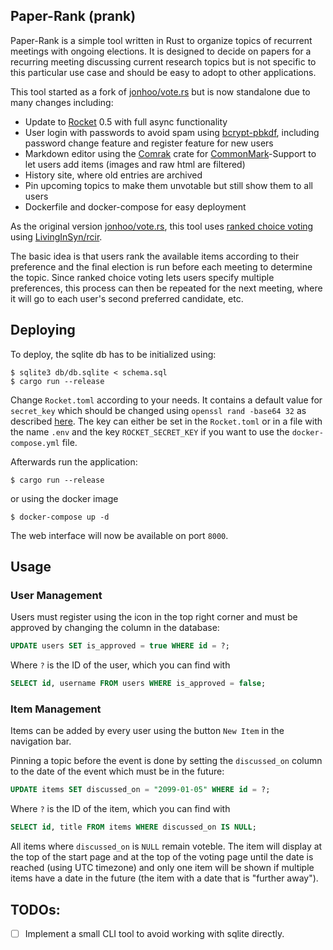 ## Paper-Rank (prank)

Paper-Rank is a simple tool written in Rust to organize topics of recurrent meetings with
ongoing elections. It is designed to decide on papers for a recurring meeting
discussing current research topics but is not specific to this particular use
case and should be easy to adopt to other applications.

This tool started as a fork of
[jonhoo/vote.rs](https://github.com/jonhoo/vote.rs) but is now standalone due to many changes including:
* Update to [Rocket](https://rocket.rs/) 0.5 with full async functionality
* User login with passwords to avoid spam using [bcrypt-pbkdf](https://crates.io/crates/bcrypt-pbkdf), including password change feature and register feature for new users
* Markdown editor using the [Comrak](https://github.com/kivikakk/comrak) crate for [CommonMark](https://commonmark.org)-Support to let users add items (images and raw html are filtered)
* History site, where old entries are archived
* Pin upcoming topics to make them unvotable but still show them to all users
* Dockerfile and docker-compose for easy deployment

As the original version [jonhoo/vote.rs](https://github.com/jonhoo/vote.rs),
this tool uses 
[ranked choice voting](https://ballotpedia.org/Ranked-choice_voting_(RCV)) using [LivingInSyn/rcir](https://github.com/LivingInSyn/rcira).

The basic idea is that users rank the available items according to their preference
and the final election is run before each meeting to determine the topic.
Since ranked choice voting lets users specify multiple preferences, this process can
then be repeated for the next meeting, where it will go to each user's second
preferred candidate, etc.

## Deploying
To deploy, the sqlite db has to be initialized using:

```console
$ sqlite3 db/db.sqlite < schema.sql
$ cargo run --release
```

Change `Rocket.toml` according to your needs.
It contains a default value for `secret_key` which should be changed using `openssl rand -base64 32`
as described [here](https://rocket.rs/v0.5-rc/guide/configuration/#secret-key).
The key can either be set in the `Rocket.toml` or in a file with the name `.env` and the key `ROCKET_SECRET_KEY` if you want to use the `docker-compose.yml` file.


Afterwards run the application:
```console
$ cargo run --release
```
or using the docker image
```console
$ docker-compose up -d
```

The web interface will now be available on port `8000`.

## Usage
### User Management
Users must register using the icon in the top right corner and must be approved by changing the column in the database:


```sql
UPDATE users SET is_approved = true WHERE id = ?;
```

Where `?` is the ID of the user, which you can find with

```sql
SELECT id, username FROM users WHERE is_approved = false;
```

### Item Management
Items can be added by every user using the button `New Item` in the navigation bar.

Pinning a topic before the event is done by setting the `discussed_on` column to the date of the event which must be in the future:
```sql
UPDATE items SET discussed_on = "2099-01-05" WHERE id = ?;
```

Where `?` is the ID of the item, which you can find with

```sql
SELECT id, title FROM items WHERE discussed_on IS NULL;
```

All items where `discussed_on` is `NULL` remain voteble.
The item will display at the top of the start page and at the top of the voting page until the date is reached (using UTC timezone) and only one item will be shown if multiple items have a date in the future (the item with a date that is "further away").

## TODOs:
* [ ] Implement a small CLI tool to avoid working with sqlite directly.

